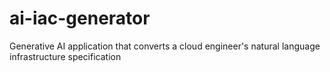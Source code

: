 # ai-iac-generator
Generative AI application that converts a cloud engineer's natural language infrastructure specification
